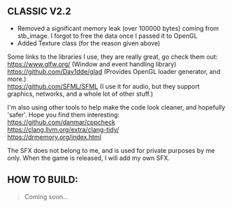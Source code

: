 <!--Copyright 2022 ramen

Licensed under the Apache License, Version 2.0 (the "License");
you may not use this file except in compliance with the License.
You may obtain a copy of the License at

    http://www.apache.org/licenses/LICENSE-2.0

Unless required by applicable law or agreed to in writing, software
distributed under the License is distributed on an "AS IS" BASIS,
WITHOUT WARRANTIES OR CONDITIONS OF ANY KIND, either express or implied.
See the License for the specific language governing permissions and
limitations under the License.-->



CLASSIC V2.2
------------
- Removed a significant memory leak (over 100000 bytes) coming from stb_image. I forgot to free the data once I passed it to OpenGL
- Added Texture class (for the reason given above)


Some links to the libraries I use, they are really great, go check them out:<br>
https://www.glfw.org/ (Window and event handling library)<br>
https://github.com/Dav1dde/glad (Provides OpenGL loader generator, and more.)<br>
https://github.com/SFML/SFML (I use it for audio, but they support graphics, networks, and a whole lot of other stuff.)

I'm also using other tools to help make the code look cleaner, and hopefully 'safer'. Hope you find them interesting:
https://github.com/danmar/cppcheck<br>
https://clang.llvm.org/extra/clang-tidy/<br>
https://drmemory.org/index.html<br>

The SFX does not belong to me, and is used for private purposes by me only. When the game is released,
I will add my own SFX.

HOW TO BUILD:
-------------

> Coming soon...



